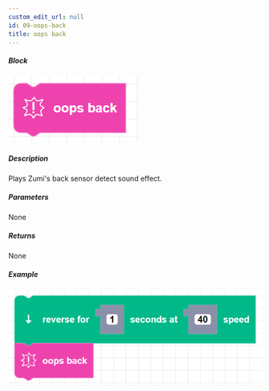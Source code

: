 ```yaml
---
custom_edit_url: null
id: 09-oops-back
title: oops back
---
```


##### Block

![oopsback image](oopsback.png)

##### Description

Plays Zumi's back sensor detect sound effect.

##### Parameters

None

##### Returns

None

##### Example

![oopsback example](oopsback_example.png)
